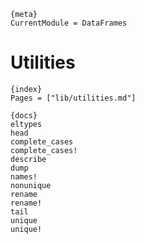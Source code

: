 
    {meta}
    CurrentModule = DataFrames

# Utilities

    {index}
    Pages = ["lib/utilities.md"]
    
    {docs}
    eltypes
    head
    complete_cases
    complete_cases!
    describe
    dump
    names!
    nonunique
    rename
    rename!
    tail
    unique
    unique!
    
    
